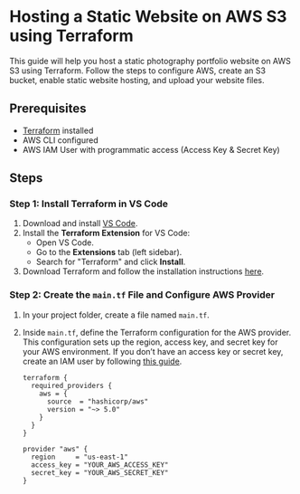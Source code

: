 # Hosting a Static Website on AWS S3 using Terraform

This guide will help you host a static photography portfolio website on AWS S3 using Terraform. Follow the steps to configure AWS, create an S3 bucket, enable static website hosting, and upload your website files.

## Prerequisites
- [Terraform](https://www.terraform.io/downloads) installed
- AWS CLI configured
- AWS IAM User with programmatic access (Access Key & Secret Key)

## Steps

### Step 1: Install Terraform in VS Code
1. Download and install [VS Code](https://code.visualstudio.com/).
2. Install the **Terraform Extension** for VS Code:
   - Open VS Code.
   - Go to the **Extensions** tab (left sidebar).
   - Search for "Terraform" and click **Install**.
3. Download Terraform and follow the installation instructions [here](https://developer.hashicorp.com/terraform/downloads).

### Step 2: Create the `main.tf` File and Configure AWS Provider
1. In your project folder, create a file named `main.tf`.
2. Inside `main.tf`, define the Terraform configuration for the AWS provider. This configuration sets up the region, access key, and secret key for your AWS environment. If you don’t have an access key or secret key, create an IAM user by following [this guide](https://docs.aws.amazon.com/IAM/latest/UserGuide/id_users_create.html).
   
   ```hcl
   terraform {
     required_providers {
       aws = {
         source  = "hashicorp/aws"
         version = "~> 5.0"
       }
     }
   }

   provider "aws" {
     region     = "us-east-1"
     access_key = "YOUR_AWS_ACCESS_KEY"
     secret_key = "YOUR_AWS_SECRET_KEY"
   }
